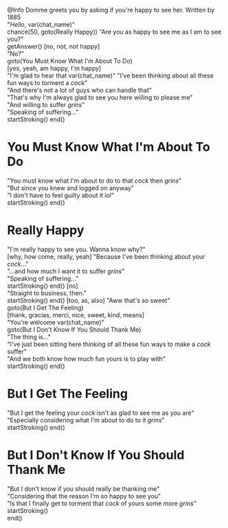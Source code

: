 @Info Domme greets you by asking if you're happy to see her. Written by 1885  
"_Hello_, var(chat_name)"  
chance(50, goto(Really Happy))
"Are you as happy to see me as I am to see you?"  
getAnswer()
[no, not, not happy]  
"No?"  
goto(You Must Know What I'm About To Do)  
[yes, yeah, am happy, I'm happy]  
"I'm glad to hear that var(chat_name)"
"I've been thinking about all these fun ways to torment a _cock_"  
"And there's not a lot of guys who can handle that"  
"That's why I'm always glad to see you here willing to please me"  
"And willing to suffer _*grins*_"  
"Speaking of suffering..."  
startStroking()
end()

# You Must Know What I'm About To Do  
"You must know what I'm about to do to that _cock_ then _*grins*_"  
"But since you knew and logged on anyway"  
"I don't have to feel guilty about it *lol*"  
startStroking()
end()  

# Really Happy  
"I'm really happy to see you. Wanna know why?"  
[why, how come, really, yeah]
"Because I've been thinking about your _cock_..."  
"...and how much I want it to suffer _*grins*_"  
"Speaking of suffering..."  
startStroking()
end() 
[no]  
"Straight to business, then."  
startStroking()
end()
[too, as, also] "Aww that's so sweet"  
goto(But I Get The Feeling)  
[thank, gracias, merci, nice, sweet, kind, means]  
"You're welcome var(chat_name)"  
goto(But I Don't Know If You Should Thank Me)  
"The thing is..."  
"I've just been sitting here thinking of all these fun ways to make a _cock_ suffer"  
"And we both know how much fun yours is to play with"  
startStroking()
end()

# But I Get The Feeling  
"But I get the feeling your _cock_ isn't as glad to see me as you are"  
"Especially considering what I'm about to do to it _*grins*_"  
startStroking()
end()

# But I Don't Know If You Should Thank Me  
"But I don't know if you should really be thanking me"  
"Considering that the reason I'm so happy to see you"  
"Is that I finally get to torment that _cock_ of yours some more _*grins*_"  
startStroking()  
end()  

